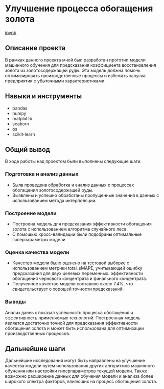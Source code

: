 # Улучшение процесса обогащения золота

[ipynb](https://github.com/yaroslav-korobkov/Portfolio/blob/main/Gold_Recovery/gold_recovery.ipynb)

## Описание проекта

В рамках данного проекта мной был разработан прототип модели машинного обучения для предсказания коэффициента восстановления золота из золотосодержащей руды. Эта модель должна помочь оптимизировать производственные процессы и избежать запуска предприятия с убыточными характеристиками.

## Навыки и инструменты

- pandas
- numpy
- matplotlib
- seaborn
- os
- scikit-learn

## Общий вывод

В ходе работы над проектом были выполнены следующие шаги:

### Подготовка и анализ данных

- Была проведена обработка и анализ данных о процессах обогащения золотосодержащей руды.
- Выявлены и успешно обработаны пропущенные значения в данных с использованием метода интерполяции.

### Построение модели

- Построена модель для предсказания эффективности обогащения золота с использованием алгоритма случайного леса.
- С помощью кросс-валидации были подобраны оптимальные гиперпараметры модели.

### Оценка качества модели

- Качество модели было оценено на тестовой выборке с использованием метрики total_sMAPE, учитывающей ошибку предсказания для двух целевых переменных: эффективности обогащения чернового концентрата и финального концентрата.
- Полученное качество модели составило около 7.4%, что свидетельствует о хорошей точности предсказаний.

### Выводы

Анализ данных показал успешность процесса обогащения и эффективность применяемых технологий. Построенная модель является достаточно точной для предсказания эффективности обогащения золота и может быть использована для оптимизации производственных процессов.

## Дальнейшие шаги

Дальнейшие исследования могут быть направлены на улучшение качества модели путем использования других алгоритмов машинного обучения или настройки гиперпараметров текущей модели. Также возможно расширение данных для обучения модели и анализа более широкого спектра факторов, влияющих на процесс обогащения золота.
